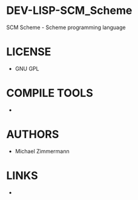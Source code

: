 DEV-LISP-SCM_Scheme
===================

SCM Scheme - Scheme programming language

LICENSE
===============
* GNU GPL

COMPILE TOOLS
===============
* 

AUTHORS
===============
* Michael Zimmermann

LINKS
===============
* 
